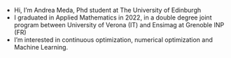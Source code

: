 - Hi, I’m Andrea Meda, Phd student at The University of Edinburgh
- I graduated in Applied Mathematics in 2022, in a double degree joint program between University of Verona (IT) and Ensimag at Grenoble INP (FR)
- I’m interested in continuous optimization, numerical optimization and Machine Learning.

